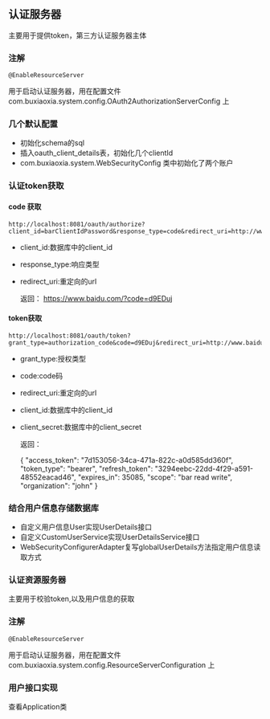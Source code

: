 ## 认证服务器

主要用于提供token，第三方认证服务器主体

### 注解

    @EnableResourceServer

用于启动认证服务器，用在配置文件
com.buxiaoxia.system.config.OAuth2AuthorizationServerConfig 上


### 几个默认配置
* 初始化schema的sql
* 插入oauth_client_details表，初始化几个clientId
* com.buxiaoxia.system.WebSecurityConfig 类中初始化了两个账户

### 认证token获取
#### code 获取

    http://localhost:8081/oauth/authorize?client_id=barClientIdPassword&response_type=code&redirect_uri=http://www.baidu.com

* client_id:数据库中的client_id
* response_type:响应类型
* redirect_uri:重定向的url

    返回： https://www.baidu.com/?code=d9EDuj

#### token获取

    http://localhost:8081/oauth/token?grant_type=authorization_code&code=d9EDuj&redirect_uri=http://www.baidu.com&client_id=barClientIdPassword&client_secret=secret


* grant_type:授权类型 
* code:code码
* redirect_uri:重定向的url
* client_id:数据库中的client_id
* client_secret:数据库中的client_secret
 
    返回：
    
    
    {
      "access_token": "7d153056-34ca-471a-822c-a0d585dd360f",
      "token_type": "bearer",
      "refresh_token": "3294eebc-22dd-4f29-a591-48552eacad46",
      "expires_in": 35085,
      "scope": "bar read write",
      "organization": "john"
    }

### 结合用户信息存储数据库

* 自定义用户信息User实现UserDetails接口
* 自定义CustomUserService实现UserDetailsService接口
* WebSecurityConfigurerAdapter复写globalUserDetails方法指定用户信息读取方式

 
### 认证资源服务器

主要用于校验token,以及用户信息的获取

### 注解

    @EnableResourceServer

用于启动认证服务器，用在配置文件
com.buxiaoxia.system.config.ResourceServerConfiguration 上

### 用户接口实现

查看Application类